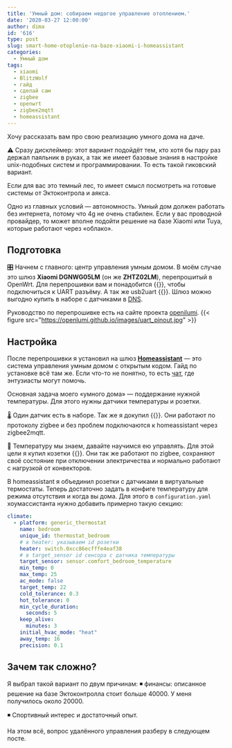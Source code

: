 ```yaml
---
title: 'Умный дом: собираем недогое управление отоплением.'
date: '2020-03-27 12:00:00'
author: dima
id: '616'
type: post
slug: smart-home-otoplenie-na-baze-xiaomi-i-homeassistant
categories:
  - Умный дом
tags:
  - xiaomi
  - BlitzWolf
  - гайд
  - сделай сам
  - zigbee
  - openwrt
  - zigbee2mqtt
  - homeassistant
---
```


Хочу рассказать вам про свою реализацию умного дома на даче. 

⚠️ Сразу дисклеймер: этот вариант подойдёт тем, кто хотя бы пару раз держал паяльник в руках, а так же имеет базовые знания в настройке unix-подобных систем и программировании. То есть такой гиковский вариант. 

Если для вас это темный лес, то имеет смысл посмотреть на готовые системы от Эктоконтрола и аякса. 

Одно из главных условий — автономность. Умный дом должен работать без интернета, потому что 4g не очень стабилен. Если у вас проводной провайдер, то может вполне подойти решение на базе Xiaomi или Tuya, которые работают через «облако». 

## Подготовка
🎛️ Начнем с главного: центр управления умным домом. В моём случае это шлюз **Xiaomi DGNWG05LM** (он же **ZHTZ02LM**), перепрошитый в OpenWrt. Для перепрошивки вам и понадобится {{<admidad program="aliexpress" id="32825753754" title="паяльник" >}}, чтобы подключиться к UART разъёму. А так же usb2uart {{<admidad program="aliexpress" id="4000120687489" title="контроллер" >}}. Шлюз можно выгодно купить в наборе с датчиками в [DNS](https://www.dns-shop.ru/product/0fdead0514a03332/komplekt-umnogo-doma-xiaomi-zhtz02lm/). 

Руководство по перепрошивке есть на сайте проекта [openilumi](http://openlumi.github.io). 
{{< figure src="https://openlumi.github.io/images/uart_pinout.jpg" >}}

## Настройка
После перепрошивки я установил на шлюз [**Homeassistant**](https://github.com/openlumi/homeassistant_on_openwrt) — это система управления умным домом с открытым кодом. Гайд по установке всё там же. Если что-то не понятно, то есть [чат](https://t.me/xiaomi_gw_hack), где энтузиасты могут помочь. 

Основная задача моего «умного дома» — поддержание нужной температуры. Для этого нужны датчики температуры и розетки. 

🌡️ Один датчик есть в наборе. Так же я докупил {{<admidad program="aliexpress" id="1005004744541750" title="Aqara MCCGQ11LM" >}}. Они работают по протоколу zigbee и без проблем подключаются к homeassistant через zigbee2mqtt. 

🔌 Температуру мы знаем, давайте научимся ею управлять. Для этой цели я купил козетки {{<admidad program="aliexpress" id="4001153556759" title="BlitzWolf BW-SHP13" >}}. Они так же работают по zigbee, сохраняют своё состояние при отключении электричества и нормально работают с нагрузкой от конвекторов. 

В homeassistant я объединил розетки с датчиками в виртуальные термостаты. Теперь достаточно задать в конфиге температуру для режима отсутствия и когда вы дома. 
Для этого в `configuration.yaml` хоумассистанта нужно добавить примерно такую секцию:
```yaml
climate:
  - platform: generic_thermostat
    name: bedroom
    unique_id: thermostat_bedroom
    # в heater: указываем id розетки
    heater: switch.0xcc86ecfffe4eaf38 
    # в target_sensor id сенсора с датчика температуры
    target_sensor: sensor.comfort_bedroom_temperature
    min_temp: 0
    max_temp: 25
    ac_mode: false
    target_temp: 22
    cold_tolerance: 0.3
    hot_tolerance: 0
    min_cycle_duration:
      seconds: 5
    keep_alive:
      minutes: 3
    initial_hvac_mode: "heat"
    away_temp: 16
    precision: 0.1
```

## Зачем так сложно? 
Я выбрал такой вариант по двум причинам:
◾ финансы: описанное решение на базе Эктоконтролла стоит больше 40000. У меня получилось около 20000.

◾ Спортивный интерес и достаточный опыт. 

На этом всё, вопрос удалённого управления разберу в следующем посте. 
